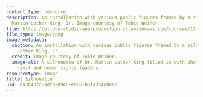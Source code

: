 ```yaml
---
content_type: resource
description: An installation with various public figures framed by a silhouette of
  Martin Luther King, Jr. Image courtesy of Tobie Weiner.
file: https://ol-ocw-studio-app-production.s3.amazonaws.com/courses/17-922-dr-martin-luther-king-jr-iap-design-seminar-january-iap-2013/8a3b43fcadf00946ed6605fa354d080b_MLKsilnew.jpg
file_type: image/jpeg
image_metadata:
  caption: An installation with various public figures framed by a silhouette of Martin
    Luther King, Jr.
  credit: Image courtesy of Tobie Weiner.
  image-alt: A silhouette of Dr. Martin Luther King,filled in with photos of various
    civil and human rights leaders.
resourcetype: Image
title: Silhouette
uid: 8a3b43fc-adf0-0946-ed66-05fa354d080b
---
```

